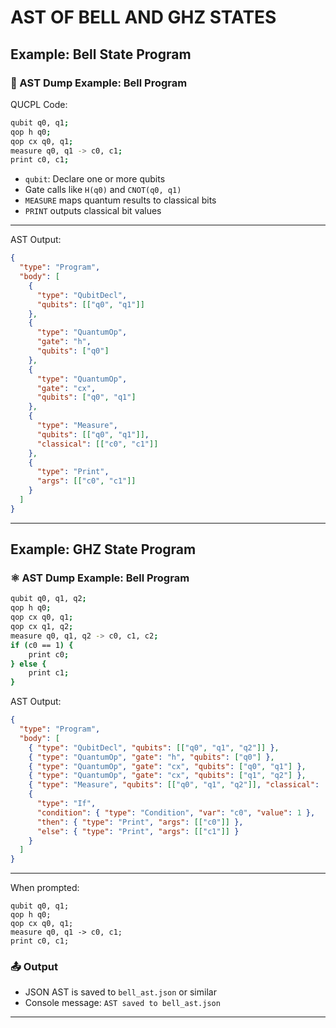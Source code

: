 # AST OF BELL AND GHZ STATES

## Example: **Bell State Program**

### 🌳 AST Dump Example: Bell Program

QUCPL Code:

```bash
qubit q0, q1;
qop h q0;
qop cx q0, q1;
measure q0, q1 -> c0, c1;
print c0, c1;
```

- `qubit`: Declare one or more qubits
- Gate calls like `H(q0)` and `CNOT(q0, q1)`
- `MEASURE` maps quantum results to classical bits
- `PRINT` outputs classical bit values

---
AST Output:

```json
{
  "type": "Program",
  "body": [
    {
      "type": "QubitDecl",
      "qubits": [["q0", "q1"]]
    },
    {
      "type": "QuantumOp",
      "gate": "h",
      "qubits": ["q0"]
    },
    {
      "type": "QuantumOp",
      "gate": "cx",
      "qubits": ["q0", "q1"]
    },
    {
      "type": "Measure",
      "qubits": [["q0", "q1"]],
      "classical": [["c0", "c1"]]
    },
    {
      "type": "Print",
      "args": [["c0", "c1"]]
    }
  ]
}
```

---

## Example: **GHZ State Program**

### ⚛️ AST Dump Example: Bell Program

```bash
qubit q0, q1, q2;
qop h q0;
qop cx q0, q1;
qop cx q1, q2;
measure q0, q1, q2 -> c0, c1, c2;
if (c0 == 1) {
    print c0;
} else {
    print c1;
}
```

AST Output:

```json
{
  "type": "Program",
  "body": [
    { "type": "QubitDecl", "qubits": [["q0", "q1", "q2"]] },
    { "type": "QuantumOp", "gate": "h", "qubits": ["q0"] },
    { "type": "QuantumOp", "gate": "cx", "qubits": ["q0", "q1"] },
    { "type": "QuantumOp", "gate": "cx", "qubits": ["q1", "q2"] },
    { "type": "Measure", "qubits": [["q0", "q1", "q2"]], "classical": [["c0", "c1", "c2"]] },
    {
      "type": "If",
      "condition": { "type": "Condition", "var": "c0", "value": 1 },
      "then": { "type": "Print", "args": [["c0"]] },
      "else": { "type": "Print", "args": [["c1"]] }
    }
  ]
}
```

---

When prompted:

```qucpl
qubit q0, q1;
qop h q0;
qop cx q0, q1;
measure q0, q1 -> c0, c1;
print c0, c1;
```

### 📤 Output

- JSON AST is saved to `bell_ast.json` or similar
- Console message: `AST saved to bell_ast.json`

---

